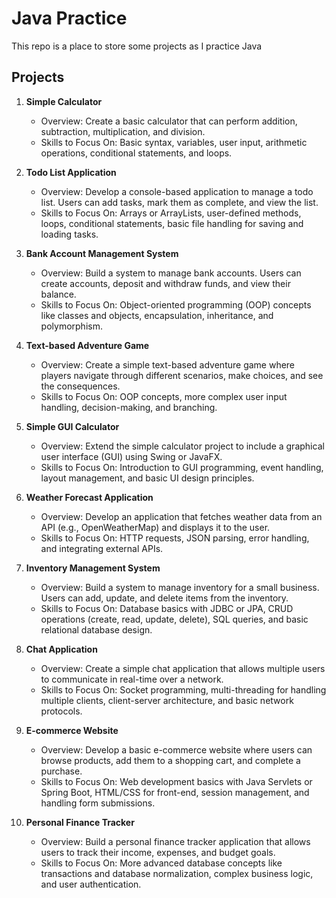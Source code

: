 # Java Practice
This repo is a place to store some projects as I practice Java

## Projects
1. **Simple Calculator**
   - Overview: Create a basic calculator that can perform addition, subtraction, multiplication, and division.
   - Skills to Focus On: Basic syntax, variables, user input, arithmetic operations, conditional statements, and loops.

2. **Todo List Application**
   - Overview: Develop a console-based application to manage a todo list. Users can add tasks, mark them as complete, and view the list.
   - Skills to Focus On: Arrays or ArrayLists, user-defined methods, loops, conditional statements, basic file handling for saving and loading tasks.

3. **Bank Account Management System**
   - Overview: Build a system to manage bank accounts. Users can create accounts, deposit and withdraw funds, and view their balance.
   - Skills to Focus On: Object-oriented programming (OOP) concepts like classes and objects, encapsulation, inheritance, and polymorphism.

4. **Text-based Adventure Game**
   - Overview: Create a simple text-based adventure game where players navigate through different scenarios, make choices, and see the consequences.
   - Skills to Focus On: OOP concepts, more complex user input handling, decision-making, and branching.

5. **Simple GUI Calculator**
   - Overview: Extend the simple calculator project to include a graphical user interface (GUI) using Swing or JavaFX.
   - Skills to Focus On: Introduction to GUI programming, event handling, layout management, and basic UI design principles.

6. **Weather Forecast Application**
   - Overview: Develop an application that fetches weather data from an API (e.g., OpenWeatherMap) and displays it to the user.
   - Skills to Focus On: HTTP requests, JSON parsing, error handling, and integrating external APIs.

7. **Inventory Management System**
   - Overview: Build a system to manage inventory for a small business. Users can add, update, and delete items from the inventory.
   - Skills to Focus On: Database basics with JDBC or JPA, CRUD operations (create, read, update, delete), SQL queries, and basic relational database design.

8. **Chat Application**
   - Overview: Create a simple chat application that allows multiple users to communicate in real-time over a network.
   - Skills to Focus On: Socket programming, multi-threading for handling multiple clients, client-server architecture, and basic network protocols.

9. **E-commerce Website**
   - Overview: Develop a basic e-commerce website where users can browse products, add them to a shopping cart, and complete a purchase.
   - Skills to Focus On: Web development basics with Java Servlets or Spring Boot, HTML/CSS for front-end, session management, and handling form submissions.

10. **Personal Finance Tracker**
    - Overview: Build a personal finance tracker application that allows users to track their income, expenses, and budget goals.
    - Skills to Focus On: More advanced database concepts like transactions and database normalization, complex business logic, and user authentication.
